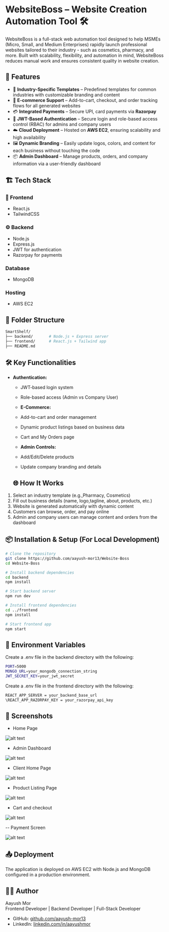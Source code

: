# WebsiteBoss – Website Creation Automation Tool 🛠️

WebsiteBoss is a full-stack web automation tool designed to help MSMEs (Micro, Small, and Medium Enterprises) rapidly launch professional websites tailored to their industry - such as cosmetics, pharmacy, and more. Built with scalability, flexibility, and automation in mind, WebsiteBoss reduces manual work and ensures consistent quality in website creation.

## 🚀 Features

- 🔧 **Industry-Specific Templates** – Predefined templates for common industries with customizable branding and content
- 🛒 **E-commerce Support** – Add-to-cart, checkout, and order tracking flows for all generated websites
- 💳 **Integrated Payments** – Secure UPI, card payments via **Razorpay**
- 🔐 **JWT-Based Authentication** – Secure login and role-based access control (RBAC) for admins and company users
- ☁️ **Cloud Deployment** – Hosted on **AWS EC2**, ensuring scalability and high availability
- 🖼️ **Dynamic Branding** – Easily update logos, colors, and content for each business without touching the code
- 📦 **Admin Dashboard** – Manage products, orders, and company information via a user-friendly dashboard

## 🏗️ Tech Stack

### 🧠 Frontend
- React.js
- TailwindCSS

### ⚙️ Backend
- Node.js
- Express.js
- JWT for authentication
- Razorpay for payments

### Database
- MongoDB

### Hosting
- AWS EC2

## 📁 Folder Structure

```bash
SmartShelf/
├── backend/       # Node.js + Express server
├── frontend/      # React.js + Tailwind app
├── README.md
```

## 🛠️ Key Functionalities

- **Authentication:**
  - JWT-based login system
  - Role-based access (Admin vs Company User)

  - **E-Commerce:**
  - Add-to-cart and order management
  - Dynamic product listings based on business data
  - Cart and My Orders page

  - **Admin Controls:**
  - Add/Edit/Delete products
  - Update company branding and details

  ## 🌐 How It Works

1. Select an industry template (e.g.,Pharmacy, Cosmetics)
2. Fill out business details (name, logo,tagline, about, products, etc.)
3. Website is generated automatically with dynamic content
4. Customers can browse, order, and pay online
5. Admin and company users can manage content and orders from the dashboard

## 📦 Installation & Setup (For Local Development)

```bash
# Clone the repository
git clone https://github.com/aayush-mor13/Website-Boss
cd Website-Boss

# Install backend dependencies
cd backend
npm install

# Start backend server
npm run dev

# Install frontend dependencies
cd ../frontend
npm install

# Start frontend app
npm start
```

## 🔐 Environment Variables

Create a .env file in the backend directory with the following:

```bash
PORT=5000
MONGO_URL=your_mongodb_connection_string
JWT_SECRET_KEY=your_jwt_secret
```

Create a .env file in the frontend directory with the following:

```bash
REACT_APP_SERVER = your_backend_base_url
\REACT_APP_RAZORPAY_KEY = your_razorpay_api_key
```

## 📸 Screenshots

- Home Page

![alt text](<assets/WhatsApp Image 2025-06-30 at 23.39.52_c0741dee.jpg>)

- Admin Dashboard

![alt text](<assets/WhatsApp Image 2025-06-30 at 23.45.30_2650122c.jpg>)

- Client Home Page

![alt text](<assets/WhatsApp Image 2025-06-30 at 23.45.30_9ee04c63.jpg>)

- Product Listing Page

![alt text](<assets/WhatsApp Image 2025-06-30 at 23.45.29_e0043c1b.jpg>)

- Cart and checkout

![alt text](assets/IMG-20250630-WA0041[1].jpg)

-- Payment Screen

![alt text](<assets/WhatsApp Image 2025-06-30 at 23.45.30_71c2451f.jpg>)

## 📤 Deployment

The application is deployed on AWS EC2 with Node.js and MongoDB configured in a production environment.

## 🧑‍💻 Author
Aayush Mor<br>
Frontend Developer | Backend Developer | Full-Stack Developer
- GitHub: [github.com/aayush-mor13](https://github.com/aayush-mor13)
- LinkedIn: [linkedin.com/in/aayushmor](https://www.linkedin.com/in/aayushmor)